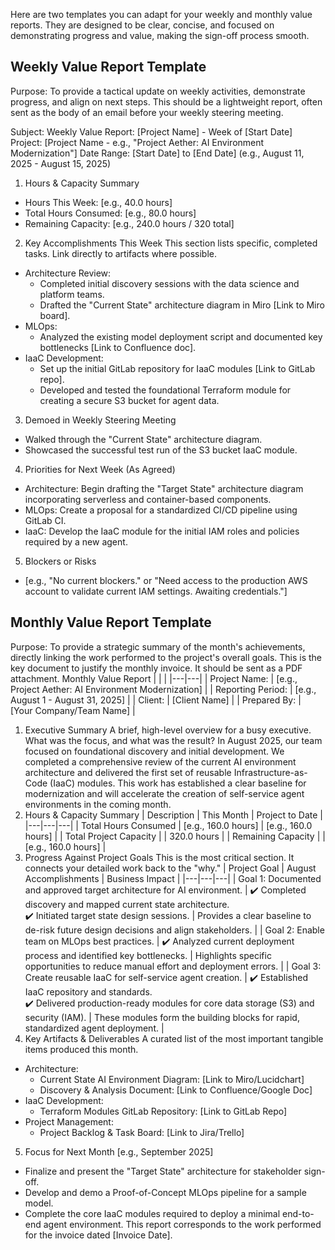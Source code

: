 Here are two templates you can adapt for your weekly and monthly value reports. They are designed to be clear, concise, and focused on demonstrating progress and value, making the sign-off process smooth.

## Weekly Value Report Template
Purpose: To provide a tactical update on weekly activities, demonstrate progress, and align on next steps. This should be a lightweight report, often sent as the body of an email before your weekly steering meeting.

Subject: Weekly Value Report: [Project Name] - Week of [Start Date]
Project: [Project Name - e.g., "Project Aether: AI Environment Modernization"]
Date Range: [Start Date] to [End Date] (e.g., August 11, 2025 - August 15, 2025)
1. Hours & Capacity Summary
 * Hours This Week: [e.g., 40.0 hours]
 * Total Hours Consumed: [e.g., 80.0 hours]
 * Remaining Capacity: [e.g., 240.0 hours / 320 total]
2. Key Accomplishments This Week
This section lists specific, completed tasks. Link directly to artifacts where possible.
 * Architecture Review:
   * Completed initial discovery sessions with the data science and platform teams.
   * Drafted the "Current State" architecture diagram in Miro [Link to Miro board].
 * MLOps:
   * Analyzed the existing model deployment script and documented key bottlenecks [Link to Confluence doc].
 * IaaC Development:
   * Set up the initial GitLab repository for IaaC modules [Link to GitLab repo].
   * Developed and tested the foundational Terraform module for creating a secure S3 bucket for agent data.
3. Demoed in Weekly Steering Meeting
 * Walked through the "Current State" architecture diagram.
 * Showcased the successful test run of the S3 bucket IaaC module.
4. Priorities for Next Week (As Agreed)
 * Architecture: Begin drafting the "Target State" architecture diagram incorporating serverless and container-based components.
 * MLOps: Create a proposal for a standardized CI/CD pipeline using GitLab CI.
 * IaaC: Develop the IaaC module for the initial IAM roles and policies required by a new agent.
5. Blockers or Risks
 * [e.g., "No current blockers." or "Need access to the production AWS account to validate current IAM settings. Awaiting credentials."]

## Monthly Value Report Template
Purpose: To provide a strategic summary of the month's achievements, directly linking the work performed to the project's overall goals. This is the key document to justify the monthly invoice. It should be sent as a PDF attachment.
Monthly Value Report
|  |  |
|---|---|
| Project Name: | [e.g., Project Aether: AI Environment Modernization] |
| Reporting Period: | [e.g., August 1 - August 31, 2025] |
| Client: | [Client Name] |
| Prepared By: | [Your Company/Team Name] |
1. Executive Summary
A brief, high-level overview for a busy executive. What was the focus, and what was the result?
In August 2025, our team focused on foundational discovery and initial development. We completed a comprehensive review of the current AI environment architecture and delivered the first set of reusable Infrastructure-as-Code (IaaC) modules. This work has established a clear baseline for modernization and will accelerate the creation of self-service agent environments in the coming month.
2. Hours & Capacity Summary
| Description | This Month | Project to Date |
|---|---|---|
| Total Hours Consumed | [e.g., 160.0 hours] | [e.g., 160.0 hours] |
| Total Project Capacity |  | 320.0 hours |
| Remaining Capacity |  | [e.g., 160.0 hours] |
3. Progress Against Project Goals
This is the most critical section. It connects your detailed work back to the "why."
| Project Goal | August Accomplishments | Business Impact |
|---|---|---|
| Goal 1: Documented and approved target architecture for AI environment. | ✔️ Completed discovery and mapped current state architecture. <br> ✔️ Initiated target state design sessions. | Provides a clear baseline to de-risk future design decisions and align stakeholders. |
| Goal 2: Enable team on MLOps best practices. | ✔️ Analyzed current deployment process and identified key bottlenecks. | Highlights specific opportunities to reduce manual effort and deployment errors. |
| Goal 3: Create reusable IaaC for self-service agent creation. | ✔️ Established IaaC repository and standards. <br> ✔️ Delivered production-ready modules for core data storage (S3) and security (IAM). | These modules form the building blocks for rapid, standardized agent deployment. |
4. Key Artifacts & Deliverables
A curated list of the most important tangible items produced this month.
 * Architecture:
   * Current State AI Environment Diagram: [Link to Miro/Lucidchart]
   * Discovery & Analysis Document: [Link to Confluence/Google Doc]
 * IaaC Development:
   * Terraform Modules GitLab Repository: [Link to GitLab Repo]
 * Project Management:
   * Project Backlog & Task Board: [Link to Jira/Trello]
5. Focus for Next Month [e.g., September 2025]
 * Finalize and present the "Target State" architecture for stakeholder sign-off.
 * Develop and demo a Proof-of-Concept MLOps pipeline for a sample model.
 * Complete the core IaaC modules required to deploy a minimal end-to-end agent environment.
This report corresponds to the work performed for the invoice dated [Invoice Date].
